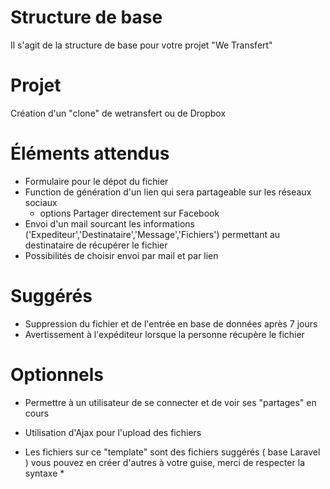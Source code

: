# Structure de base

Il s'agit de la structure de base pour votre projet "We Transfert"

# Projet

Création d'un "clone" de wetransfert  ou de Dropbox

# Éléments attendus

* Formulaire pour le dépot du fichier
* Function de génération d'un lien qui sera partageable sur les réseaux sociaux
    * options Partager directement sur Facebook
* Envoi d'un mail sourcant les informations ('Expediteur','Destinataire','Message','Fichiers') permettant au destinataire de récupérer le fichier
* Possibilités de choisir envoi par mail et par lien

# Suggérés
* Suppression du fichier et de l'entrée en base de données après 7 jours
* Avertissement à l'expéditeur lorsque la personne récupère le fichier

# Optionnels
* Permettre à un utilisateur de se connecter et de voir ses "partages" en cours
* Utilisation d'Ajax pour l'upload des fichiers

* Les fichiers sur ce "template" sont des fichiers suggérés ( base Laravel ) vous pouvez en créer d'autres à votre guise, merci de respecter la syntaxe * 